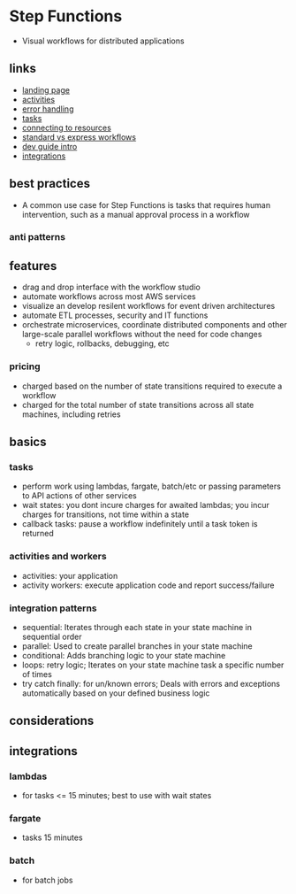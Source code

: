 # Step Functions

- Visual workflows for distributed applications

## links

- [landing page](https://aws.amazon.com/step-functions/?did=ap_card&trk=ap_card)
- [activities](https://docs.aws.amazon.com/step-functions/latest/dg/concepts-activities.html)
- [error handling](https://docs.aws.amazon.com/step-functions/latest/dg/concepts-error-handling.html)
- [tasks](https://docs.aws.amazon.com/step-functions/latest/dg/amazon-states-language-task-state.html)
- [connecting to resources](https://docs.aws.amazon.com/step-functions/latest/dg/connect-to-resource.html)
- [standard vs express workflows](https://docs.aws.amazon.com/step-functions/latest/dg/concepts-standard-vs-express.html)
- [dev guide intro](https://docs.aws.amazon.com/step-functions/latest/dg/welcome.html)
- [integrations](https://docs.aws.amazon.com/step-functions/latest/dg/connect-supported-services.html)

## best practices

- A common use case for Step Functions is tasks that requires human intervention, such as a manual approval process in a workflow

### anti patterns

## features

- drag and drop interface with the workflow studio
- automate workflows across most AWS services
- visualize an develop resilent workflows for event driven architectures
- automate ETL processes, security and IT functions
- orchestrate microservices, coordinate distributed components and other large-scale parallel workflows without the need for code changes
  - retry logic, rollbacks, debugging, etc

### pricing

- charged based on the number of state transitions required to execute a workflow
- charged for the total number of state transitions across all state machines, including retries

## basics

### tasks

- perform work using lambdas, fargate, batch/etc or passing parameters to API actions of other services
- wait states: you dont incure charges for awaited lambdas; you incur charges for transitions, not time within a state
- callback tasks: pause a workflow indefinitely until a task token is returned

### activities and workers

- activities: your application
- activity workers: execute application code and report success/failure

### integration patterns

- sequential: Iterates through each state in your state machine in sequential order
- parallel: Used to create parallel branches in your state machine
- conditional: Adds branching logic to your state machine
- loops: retry logic; Iterates on your state machine task a specific number of times
- try catch finally: for un/known errors; Deals with errors and exceptions automatically based on your defined business logic

## considerations

## integrations

### lambdas

- for tasks <= 15 minutes; best to use with wait states

### fargate

- tasks 15 minutes

### batch

- for batch jobs
